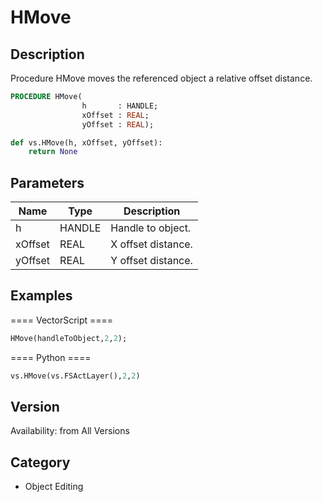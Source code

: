 # HMove

## Description
Procedure HMove moves the referenced object a relative offset distance.

```pascal
PROCEDURE HMove(
				h       : HANDLE;
				xOffset : REAL;
				yOffset : REAL);
```

```python
def vs.HMove(h, xOffset, yOffset):
    return None
```

## Parameters
|Name|Type|Description|
|---|---|---|
|h|HANDLE|Handle to object.|
|xOffset|REAL|X offset distance.|
|yOffset|REAL|Y offset distance.|

## Examples
==== VectorScript ====
```pascal
HMove(handleToObject,2,2);
```
==== Python ====
```python
vs.HMove(vs.FSActLayer(),2,2)
```

## Version
Availability: from All Versions

## Category
* Object Editing

